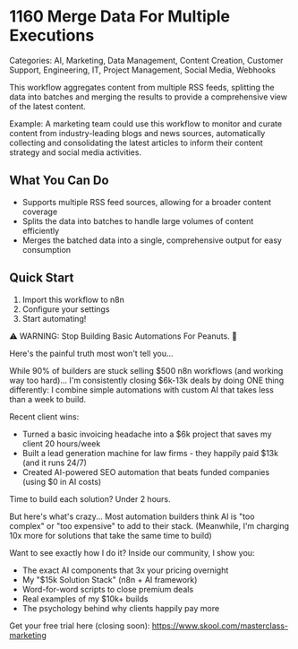 # 1160 Merge Data For Multiple Executions

Categories: AI, Marketing, Data Management, Content Creation, Customer Support, Engineering, IT, Project Management, Social Media, Webhooks

This workflow aggregates content from multiple RSS feeds, splitting the data into batches and merging the results to provide a comprehensive view of the latest content.

Example: A marketing team could use this workflow to monitor and curate content from industry-leading blogs and news sources, automatically collecting and consolidating the latest articles to inform their content strategy and social media activities.

## What You Can Do
- Supports multiple RSS feed sources, allowing for a broader content coverage
- Splits the data into batches to handle large volumes of content efficiently
- Merges the batched data into a single, comprehensive output for easy consumption

## Quick Start
1. Import this workflow to n8n
2. Configure your settings
3. Start automating!

⚠️ WARNING: Stop Building Basic Automations For Peanuts. 🚫

Here's the painful truth most won't tell you...

While 90% of builders are stuck selling $500 n8n workflows (and working way too hard)...
I'm consistently closing $6k-13k deals by doing ONE thing differently:
I combine simple automations with custom AI that takes less than a week to build.

Recent client wins:
* Turned a basic invoicing headache into a $6k project that saves my client 20 hours/week
* Built a lead generation machine for law firms - they happily paid $13k (and it runs 24/7)
* Created AI-powered SEO automation that beats funded companies (using $0 in AI costs)

Time to build each solution? Under 2 hours.

But here's what's crazy...
Most automation builders think AI is "too complex" or "too expensive" to add to their stack.
(Meanwhile, I'm charging 10x more for solutions that take the same time to build)

Want to see exactly how I do it?
Inside our community, I show you:
* The exact AI components that 3x your pricing overnight
* My "$15k Solution Stack" (n8n + AI framework)
* Word-for-word scripts to close premium deals
* Real examples of my $10k+ builds
* The psychology behind why clients happily pay more

Get your free trial here (closing soon): https://www.skool.com/masterclass-marketing
